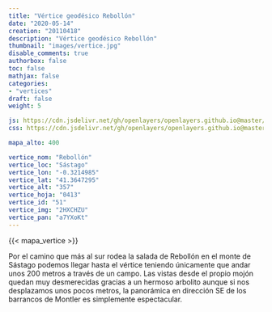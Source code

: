 ```yaml
---
title: "Vértice geodésico Rebollón"
date: "2020-05-14"
creation: "20110418"
description: "Vértice geodésico Rebollón"
thumbnail: "images/vertice.jpg"
disable_comments: true
authorbox: false
toc: false
mathjax: false
categories:
- "vertices"
draft: false
weight: 5

js: https://cdn.jsdelivr.net/gh/openlayers/openlayers.github.io@master/en/v6.3.1/build/ol.js
css: https://cdn.jsdelivr.net/gh/openlayers/openlayers.github.io@master/en/v6.3.1/css/ol.css

mapa_alto: 400

vertice_nom: "Rebollón"
vertice_loc: "Sástago"
vertice_lon: "-0.3214985"
vertice_lat: "41.3647295"
vertice_alt: "357"
vertice_hoja: "0413"
vertice_id: "51"
vertice_img: "2HXCHZU"
vertice_pan: "a7YXoKt"
---
```

{{< mapa_vertice >}}

Por el camino que más al sur rodea la salada de Rebollón en el monte de Sástago podemos llegar hasta el vértice teniendo únicamente que andar unos 200 metros a través de un campo. Las vistas desde el propio mojón quedan muy desmerecidas gracias a un hermoso arbolito aunque si nos desplazamos unos pocos metros, la panorámica en dirección SE de los barrancos de Montler es simplemente espectacular.
